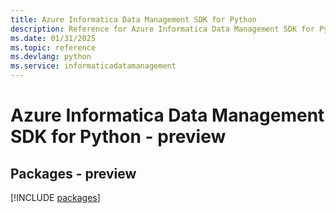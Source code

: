 ```yaml
---
title: Azure Informatica Data Management SDK for Python
description: Reference for Azure Informatica Data Management SDK for Python
ms.date: 01/31/2025
ms.topic: reference
ms.devlang: python
ms.service: informaticadatamanagement
---
```

# Azure Informatica Data Management SDK for Python - preview
## Packages - preview
[!INCLUDE [packages](informatica-data-management-index.md)]
